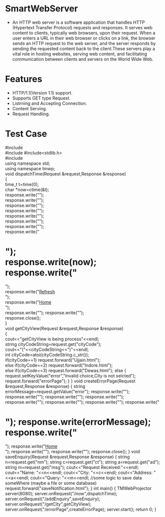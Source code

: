 # SmartWebServer
* An HTTP web server is a software application that handles HTTP (Hypertext Transfer Protocol) requests and responses. It serves web content to clients, typically web browsers, upon their request. When a user enters a URL in their web browser or clicks on a link, the browser sends an HTTP request to the web server, and the server responds by sending the requested content back to the client.These servers play a vital role in hosting websites, serving web content, and facilitating communication between clients and servers on the World Wide Web.
# Features
* HTTP/1.1(Version 1.1) support.
* Supports GET type Request.
* Listrning and Accepting Connection.
* Content Serving.
* Request Handling.
# Test Case
#include<tmwp>  
#include<iostream> 
#include<stdlib.h>  
#include<ctime>  
using namespace std;  
using namespace tmwp;  
void dispatchTime(Request &request,Response &response)  
{  
time_t t=time(0);  
char *now=ctime(&t);  
response.write("<!DOCTYPE HTML>");  
response.write("<html lang='en'>");  
response.write("<head>");  
response.write("<meta charset='utf-8'>");  
response.write("<title>The Clock</title>");  
response.write("</head>");  
response.write("<body>");  
response.write("<h1>");  
response.write(now);  
response.write("</h1>");  
response.write("<a href='now'>Refresh</a><br>");  
response.write("<a href='index.html'>Home</a><br>");  
response.write("</body>");
response.write("</html>");  
response.close();  
}  
void getCityView(Request &request,Response &response)  
{  
cout<<"getCityView is being process"<<endl;  
string cityCodeString=request.get("cityCode");  
cout<<"("<<cityCodeString<<")"<<endl;  
int cityCode=atoi(cityCodeString.c_str());  
if(cityCode==1) request.forward("Ujjain.html");  
else if(cityCode==2) request.forward("Indore.html");  
else if(cityCode==3) request.forward("Dewas.html");
else
{
request.setKeyValue("error","Invalid choice,City is not selcted");
request.forward("errorPage");
}
}
void createErrorPage(Request &request,Response &response)
{
string errorMessage=request.getValue("error");
response.write("<!DOCTYPE HTML>");
response.write("<html lang='en'>");
response.write("<head>");
response.write("<meta charset='utf-8'>");
response.write("<title>The Clock</title>");
response.write("</head>");
response.write("<body>");
response.write("<h1>");
response.write(errorMessage);
response.write("</h1>");
response.write("<a href='index.html'>Home</a><br>");
response.write("</body>");
response.write("</html>");
response.close();
}
void saveEnquiry(Request &request,Response &response)
{
string n=request.get("nm");
string c=request.get("ct");
string a=request.get("ad");
string m=request.get("msg");
cout<<"Request Received:"<<endl;
cout<<"Name: "<<n<<endl;
cout<<"City: "<<c<<endl;
cout<<"Address: "<<a<<endl;
cout<<"Query: "<<m<<endl;
//some logic to save data someWhere (maybe a file or some database)
request.forward("saveNotification.html");
}
int main()
{
TMWebProjector server(8080);
server.onRequest("/now",dispatchTime);
server.onRequest("/addEnquiry",saveEnquiry);
server.onRequest("/getCity",getCityView);
server.onRequest("/errorPage",createErrorPage);
server.start();
return 0;
}
